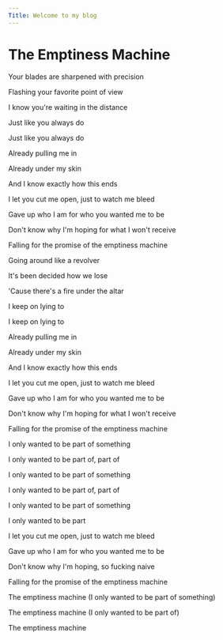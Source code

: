 ```yaml
---
Title: Welcome to my blog
---
```

# The Emptiness Machine
Your blades are sharpened with precision

Flashing your favorite point of view

I know you're waiting in the distance

Just like you always do

Just like you always do

Already pulling me in

Already under my skin

And I know exactly how this ends

I let you cut me open, just to watch me bleed

Gave up who I am for who you wanted me to be

Don't know why I'm hoping for what I won't receive

Falling for the promise of the emptiness machine

Going around like a revolver

It's been decided how we lose

'Cause there's a fire under the altar

I keep on lying to

I keep on lying to

Already pulling me in

Already under my skin

And I know exactly how this ends

I let you cut me open, just to watch me bleed

Gave up who I am for who you wanted me to be

Don't know why I'm hoping for what I won't receive

Falling for the promise of the emptiness machine

I only wanted to be part of something

I only wanted to be part of, part of

I only wanted to be part of something

I only wanted to be part of, part of

I only wanted to be part of something

I only wanted to be part

I let you cut me open, just to watch me bleed

Gave up who I am for who you wanted me to be

Don't know why I'm hoping, so fucking naive

Falling for the promise of the emptiness machine

The emptiness machine (I only wanted to be part of something)

The emptiness machine (I only wanted to be part of)

The emptiness machine
